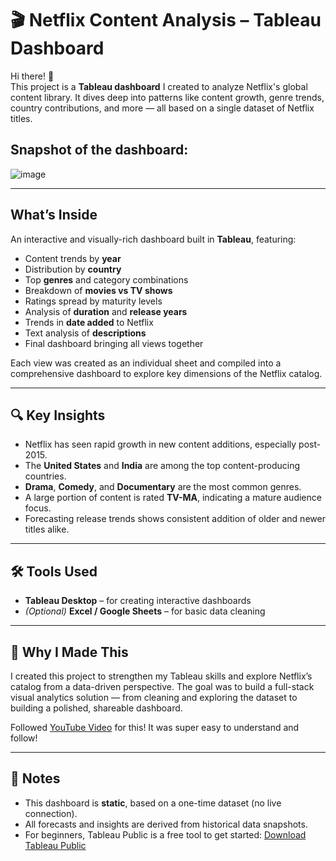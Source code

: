 # 🎬 Netflix Content Analysis – Tableau Dashboard

Hi there! 👋  
This project is a **Tableau dashboard** I created to analyze Netflix's global content library. It dives deep into patterns like content growth, genre trends, country contributions, and more — all based on a single dataset of Netflix titles.

## Snapshot of the dashboard:

![image](https://github.com/user-attachments/assets/4a4ae57c-bdea-436b-bc15-9402254851a4)


---

## What’s Inside

An interactive and visually-rich dashboard built in **Tableau**, featuring:

-  Content trends by **year**
-  Distribution by **country**
-  Top **genres** and category combinations
-  Breakdown of **movies vs TV shows**
-  Ratings spread by maturity levels
-  Analysis of **duration** and **release years**
-  Trends in **date added** to Netflix
-  Text analysis of **descriptions**
-  Final dashboard bringing all views together

Each view was created as an individual sheet and compiled into a comprehensive dashboard to explore key dimensions of the Netflix catalog.

---

## 🔍 Key Insights

- Netflix has seen rapid growth in new content additions, especially post-2015.
- The **United States** and **India** are among the top content-producing countries.
- **Drama**, **Comedy**, and **Documentary** are the most common genres.
- A large portion of content is rated **TV-MA**, indicating a mature audience focus.
- Forecasting release trends shows consistent addition of older and newer titles alike.

---

## 🛠 Tools Used

- **Tableau Desktop** – for creating interactive dashboards
- *(Optional)* **Excel / Google Sheets** – for basic data cleaning

---

## 🤝 Why I Made This

I created this project to strengthen my Tableau skills and explore Netflix’s catalog from a data-driven perspective. The goal was to build a full-stack visual analytics solution — from cleaning and exploring the dataset to building a polished, shareable dashboard.

Followed [YouTube Video](https://www.youtube.com/watch?v=BTArwS4ljC4) for this! It was super easy to understand and follow!

---

## 📌 Notes

- This dashboard is **static**, based on a one-time dataset (no live connection).
- All forecasts and insights are derived from historical data snapshots.
- For beginners, Tableau Public is a free tool to get started: [Download Tableau Public](https://public.tableau.com/)

